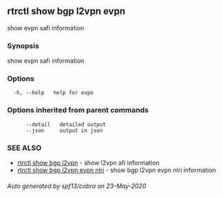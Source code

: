## rtrctl show bgp l2vpn evpn

show evpn safi information

### Synopsis


show evpn safi information

### Options

```
  -h, --help   help for evpn
```

### Options inherited from parent commands

```
      --detail   detailed output
      --json     output in json
```

### SEE ALSO
* [rtrctl show bgp l2vpn](rtrctl_show_bgp_l2vpn.md)	 - show l2vpn afi information
* [rtrctl show bgp l2vpn evpn nlri](rtrctl_show_bgp_l2vpn_evpn_nlri.md)	 - show bgp l2vpn evpn nlri information

###### Auto generated by spf13/cobra on 23-May-2020
